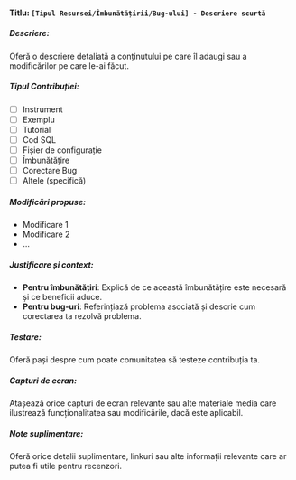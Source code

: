 #### Titlu: `[Tipul Resursei/Îmbunătățirii/Bug-ului] - Descriere scurtă`

##### Descriere:
Oferă o descriere detaliată a conținutului pe care îl adaugi sau a modificărilor pe care le-ai făcut.

##### Tipul Contribuției: 
- [ ] Instrument
- [ ] Exemplu
- [ ] Tutorial
- [ ] Cod SQL
- [ ] Fișier de configurație
- [ ] Îmbunătățire
- [ ] Corectare Bug
- [ ] Altele (specifică)

##### Modificări propuse:
- Modificare 1
- Modificare 2
- ...

##### Justificare și context:
- **Pentru îmbunătățiri**: Explică de ce această îmbunătățire este necesară și ce beneficii aduce.
- **Pentru bug-uri**: Referințiază problema asociată și descrie cum corectarea ta rezolvă problema.

##### Testare:
Oferă pași despre cum poate comunitatea să testeze contribuția ta. 

##### Capturi de ecran:
Atașează orice capturi de ecran relevante sau alte materiale media care ilustrează funcționalitatea sau modificările, dacă este aplicabil.

##### Note suplimentare:
Oferă orice detalii suplimentare, linkuri sau alte informații relevante care ar putea fi utile pentru recenzori.
